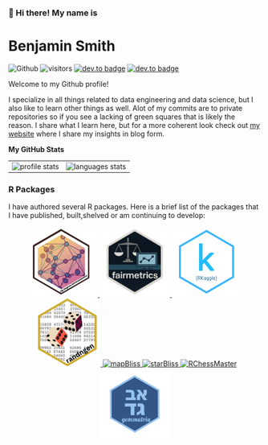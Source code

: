 ### 👋 Hi there! My name is
# __**Benjamin Smith**__ 

![Github](https://img.shields.io/github/followers/benyamindsmith?style=social) ![visitors](https://visitor-badge.laobi.icu/badge?page_id=benyamindsmith.benyamindsmith) [![dev.to badge](https://img.shields.io/badge/-benyamindsmith-%230177B5?style=flat&logo=linkedin)](https://www.linkedin.com/in/benjamin-smith-8116a215b/) [![dev.to badge](https://img.shields.io/badge/-Website-%230177B5?style=flat&logo=wordpress)](https://bensstats.wordpress.com)



Welcome to my Github profile!

I specialize in all things related to data engineering and data science, but I also like to learn other things as well. Alot of my commits are to private repositories so if you see a lacking of green squares that is likely the reason. I share what I learn here, but for a more coherent look check out [my website](https://bensstats.wordpress.com) where I share my insights in blog form. 

<b>My GitHub Stats</b>

<table>
    <tr>
        <td>
            <img src="https://github-readme-stats.vercel.app/api?username=benyamindsmith&amp;show_icons=true&amp;bg_color=0d1117&amp;text_color=f8e3a1&amp;title_color=f9826c&amp;icon_color=6e40c9&hide_border=true"
                alt='profile stats'>
        </td>
        <td>
            <img src="https://github-readme-stats.vercel.app/api/top-langs/?username=benyamindsmith&amp;layout=compact&amp;bg_color=0d1117&amp;text_color=f8e3a1&amp;title_color=f9826c&amp;icon_color=6e40c9&amp;langs_count=10&hide_border=true&hide=html,jupyter%20notebook&exclude_repo=dap"
                alt='languages stats'>
        </td>
    </tr>
</table>

### R Packages

I have authored several R packages. Here is a brief list of the packages that I have published, built,shelved or am continuing to develop: 

<div align="center">

<a href="https://github.com/benyamindsmith/ig.degree.betweenness" title="ig.degree.betweenness">
  <img src="https://raw.githubusercontent.com/benyamindsmith/ig.degree.betweenness/refs/heads/main/utils/png/hex_sticker.png" width="140" height="140" alt="ig.degree.betweenness" />
</a>

<a href="https://github.com/jianhuig/fairmetrics" title="fairmetrics">
  <img src="https://raw.githubusercontent.com/jianhuig/fairmetrics/main/utils/png/hex_sticker.png" width="140" height="140" alt="fairmetrics" />
</a>

<a href="https://github.com/benyamindsmith/RKaggle" title="RKaggle">
  <img src="https://raw.githubusercontent.com/benyamindsmith/RKaggle/refs/heads/main/utils/png/hex_sticker.png" width="140" height="140" alt="RKaggle" />
</a>

<a href="https://github.com/benyamindsmith/randngen" title="randngen">
  <img src="https://raw.githubusercontent.com/benyamindsmith/randngen/refs/heads/main/logo.png" width="135" height="135" alt="randngen" />
</a>


<a href="https://github.com/benyamindsmith/mapBliss" title="mapBliss">
  <img src="https://raw.githubusercontent.com/benyamindsmith/mapBliss/refs/heads/main/mapBliss.png" width="140" height="140" alt="mapBliss" />
</a>

<a href="https://github.com/benyamindsmith/starBliss" title="starBliss">
  <img src="https://raw.githubusercontent.com/benyamindsmith/starBliss/refs/heads/main/starBliss.png" width="140" height="140" alt="starBliss" />
</a>

<a href="https://github.com/benyamindsmith/RChessMaster" title="RChessMaster">
  <img src="https://github.com/user-attachments/assets/56ffa648-725d-45c5-9672-b0031cb23551" width="140" height="140" alt="RChessMaster" />
</a>

<a href="https://github.com/benyamindsmith/gemmatria" title="gemmatria">
  <img src="https://raw.githubusercontent.com/benyamindsmith/gemmatria/refs/heads/master/gemmatria_package.png" width="140" height="140" alt="gemmatria" />
</a>

</div>

